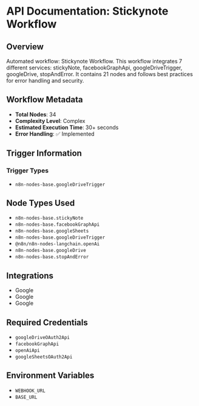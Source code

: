 # API Documentation: Stickynote Workflow

## Overview
Automated workflow: Stickynote Workflow. This workflow integrates 7 different services: stickyNote, facebookGraphApi, googleDriveTrigger, googleDrive, stopAndError. It contains 21 nodes and follows best practices for error handling and security.

## Workflow Metadata
- **Total Nodes**: 34
- **Complexity Level**: Complex
- **Estimated Execution Time**: 30+ seconds
- **Error Handling**: ✅ Implemented

## Trigger Information
### Trigger Types
- `n8n-nodes-base.googleDriveTrigger`

## Node Types Used
- `n8n-nodes-base.stickyNote`
- `n8n-nodes-base.facebookGraphApi`
- `n8n-nodes-base.googleSheets`
- `n8n-nodes-base.googleDriveTrigger`
- `@n8n/n8n-nodes-langchain.openAi`
- `n8n-nodes-base.googleDrive`
- `n8n-nodes-base.stopAndError`

## Integrations
- Google
- Google
- Google

## Required Credentials
- `googleDriveOAuth2Api`
- `facebookGraphApi`
- `openAiApi`
- `googleSheetsOAuth2Api`

## Environment Variables
- `WEBHOOK_URL`
- `BASE_URL`
